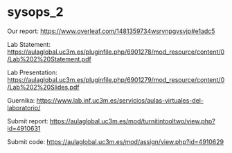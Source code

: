 # sysops_2

Our report: https://www.overleaf.com/1481359734wsrvnpgvsvjp#e1adc5



Lab Statement: https://aulaglobal.uc3m.es/pluginfile.php/6901278/mod_resource/content/0/Lab%202%20Statement.pdf

Lab Presentation: https://aulaglobal.uc3m.es/pluginfile.php/6901279/mod_resource/content/0/Lab%202%20Slides.pdf


Guernika: https://www.lab.inf.uc3m.es/servicios/aulas-virtuales-del-laboratorio/


Submit report: https://aulaglobal.uc3m.es/mod/turnitintooltwo/view.php?id=4910631

Submit code: https://aulaglobal.uc3m.es/mod/assign/view.php?id=4910629

